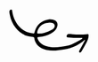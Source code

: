 <svg width="143" height="79" viewBox="0 0 143 79" fill="none" xmlns="http://www.w3.org/2000/svg">
<g clip-path="url(#clip0_1_29)">
<path d="M119.57 51.95C115.7 52.09 110.57 51.48 105.51 51.15C105.033 51.109 104.559 51.0389 104.09 50.9401C103.703 50.8456 103.36 50.6234 103.115 50.3095C102.87 49.9956 102.738 49.6082 102.74 49.21C102.91 46.87 104.46 45.11 106.59 45.1C108.72 45.09 111.06 45.24 113.3 45.4C121.909 46.1057 130.561 46.1057 139.17 45.4C142.17 45.13 142.92 46.01 142.44 48.97C141.82 52.9283 140.55 56.7567 138.68 60.3C135.74 65.8 132.62 71.19 129.53 76.61C129.101 77.2812 128.556 77.8705 127.92 78.35C127.674 78.5589 127.368 78.684 127.046 78.7074C126.724 78.7308 126.404 78.6511 126.13 78.48C125.843 78.3366 125.604 78.1126 125.443 77.8356C125.281 77.5585 125.204 77.2404 125.22 76.92C125.279 76.1274 125.49 75.3534 125.84 74.64C126.84 72.64 128.09 70.77 129.16 68.81C131.38 64.7434 133.57 60.66 135.73 56.56C135.762 56.2785 135.724 55.9934 135.62 55.73C135.331 55.7744 135.053 55.8727 134.8 56.02C130.268 60.0592 125.212 63.4698 119.77 66.16C112.902 69.6119 105.514 71.9125 97.9 72.97C94.27 73.51 90.64 74.14 86.99 74.57C80.4787 75.4397 73.8696 75.2472 67.42 74C63.495 73.2013 59.7302 71.7548 56.28 69.72C53.3438 68.063 50.8089 65.7791 48.8558 63.0309C46.9027 60.2828 45.5794 57.1378 44.98 53.82C44.86 53.19 44.82 52.54 44.64 51.93C44.5513 51.5357 44.3453 51.1774 44.0489 50.9025C43.7526 50.6275 43.3799 50.4489 42.98 50.39C40.93 50.08 38.86 49.87 36.81 49.54C26.14 47.84 17.81 42.19 11.34 33.8C5.89971 26.8374 2.25598 18.6433 0.730028 9.94005C0.420493 8.37265 0.190198 6.79059 0.0400257 5.2C-0.02099 4.39677 0.13863 3.59218 0.501696 2.87309C0.864761 2.15401 1.41746 1.54784 2.10002 1.12004C2.32346 0.954061 2.58384 0.844748 2.85881 0.801562C3.13379 0.758375 3.41513 0.782563 3.6787 0.872057C3.94226 0.961551 4.18017 1.11367 4.372 1.31536C4.56382 1.51705 4.70384 1.7623 4.78002 2.03002C5.18002 4.03002 5.46003 6.13001 5.92003 8.15001C7.80727 17.1261 12.0965 25.4213 18.33 32.15C20.6306 34.602 23.2155 36.7707 26.03 38.61C31.25 42.03 37.08 43.51 43.22 44.01C43.6198 44.0711 44.0276 43.9735 44.3564 43.7381C44.6852 43.5027 44.909 43.1482 44.98 42.75C45.31 41.68 45.59 40.6 45.93 39.53C49.65 27.91 57.69 21.25 69.54 18.93C72.3505 18.2584 75.2826 18.2859 78.08 19.01C79.4729 19.3803 80.816 19.9175 82.08 20.61C83.6993 21.5223 84.9844 22.9287 85.7472 24.6236C86.5101 26.3185 86.7108 28.2129 86.32 30.03C85.6263 33.6738 83.816 37.0114 81.14 39.58C79.1894 41.4828 76.9605 43.0778 74.53 44.31C68.4395 47.5374 61.779 49.5482 54.92 50.23C53.66 50.35 52.4 50.59 51.15 50.81C51.0002 50.8598 50.8616 50.9385 50.7423 51.0419C50.623 51.1452 50.5252 51.2711 50.4546 51.4123C50.384 51.5535 50.3419 51.7073 50.3309 51.8647C50.3198 52.0222 50.3399 52.1803 50.39 52.33C50.49 52.63 50.58 52.94 50.69 53.24C51.6497 55.8853 53.1313 58.3106 55.0467 60.372C56.9621 62.4334 59.2723 64.0889 61.84 65.24C66.84 67.65 72.17 68.52 77.62 68.92C82.7377 69.1327 87.8636 68.7975 92.91 67.92C96.55 67.41 100.16 66.7401 103.8 66.19C106.658 65.7961 109.437 64.9629 112.04 63.72C117.053 61.24 122.017 58.6667 126.93 56C128.412 55.0701 129.819 54.027 131.14 52.8801C131.169 52.8122 131.185 52.739 131.185 52.665C131.185 52.5911 131.169 52.5179 131.14 52.45C131.127 52.382 131.098 52.318 131.057 52.2626C131.015 52.2072 130.962 52.1619 130.9 52.1301C130.27 52.0401 129.636 51.9867 129 51.97C126.27 51.94 123.55 51.95 119.57 51.95ZM53.77 44.18C56.8131 44.1494 59.839 43.719 62.77 42.9C67.7013 41.5303 72.4441 39.5553 76.89 37.02C78.4692 36.2193 79.7771 34.9705 80.65 33.43C81.0988 32.715 81.3782 31.9068 81.4668 31.0672C81.5555 30.2276 81.4512 29.3789 81.1617 28.5858C80.8723 27.7927 80.4054 27.0763 79.7968 26.4913C79.1882 25.9062 78.4539 25.4679 77.65 25.21C75.6914 24.4784 73.5864 24.2247 71.51 24.47C69.77 24.73 68.02 24.96 66.31 25.34C58.31 27.13 53.16 32.19 50.46 39.82C50.194 40.7367 50.0231 41.6784 49.95 42.6301C49.9363 42.8274 49.9633 43.0254 50.0295 43.2118C50.0957 43.3983 50.1996 43.5691 50.3347 43.7136C50.4698 43.858 50.6332 43.9731 50.8148 44.0517C50.9964 44.1302 51.1922 44.1705 51.39 44.17C52.19 44.21 52.99 44.18 53.77 44.18Z" fill="black"/>
</g>
<defs>
<clipPath id="clip0_1_29">
<rect width="142.58" height="77.91" fill="white" transform="translate(0 0.800003)"/>
</clipPath>
</defs>
</svg>
